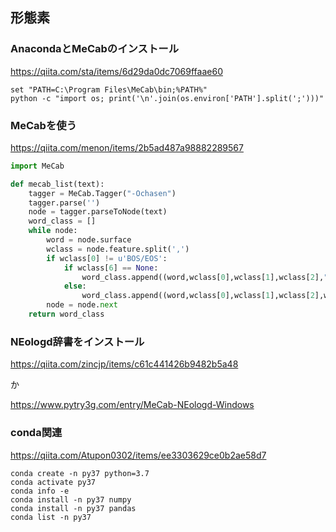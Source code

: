 ## 形態素

### AnacondaとMeCabのインストール
https://qiita.com/sta/items/6d29da0dc7069ffaae60

```mecabのパス通す
set "PATH=C:\Program Files\MeCab\bin;%PATH%"
python -c "import os; print('\n'.join(os.environ['PATH'].split(';')))"
```

### MeCabを使う
https://qiita.com/menon/items/2b5ad487a98882289567

```python
import MeCab

def mecab_list(text):
    tagger = MeCab.Tagger("-Ochasen")
    tagger.parse('')
    node = tagger.parseToNode(text)
    word_class = []
    while node:
        word = node.surface
        wclass = node.feature.split(',')
        if wclass[0] != u'BOS/EOS':
            if wclass[6] == None:
                word_class.append((word,wclass[0],wclass[1],wclass[2],""))
            else:
                word_class.append((word,wclass[0],wclass[1],wclass[2],wclass[6]))
        node = node.next
    return word_class
```

### NEologd辞書をインストール
https://qiita.com/zincjp/items/c61c441426b9482b5a48

か

https://www.pytry3g.com/entry/MeCab-NEologd-Windows


### conda関連
<https://qiita.com/Atupon0302/items/ee3303629ce0b2ae58d7>
```
conda create -n py37 python=3.7
conda activate py37
conda info -e
conda install -n py37 numpy
conda install -n py37 pandas
conda list -n py37
```